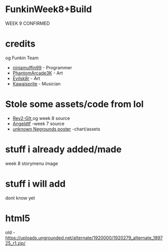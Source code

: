 # FunkinWeek8+Build
WEEK 9 CONFIRMED 

# credits
og Funkin Team 
- [ninjamuffin99](https://twitter.com/ninja_muffin99) - Programmer
- [PhantomArcade3K](https://twitter.com/phantomarcade3k) - Art 
-  [Evilsk8r](https://twitter.com/evilsk8r) - Art
- [Kawaisprite](https://twitter.com/kawaisprite) - Musician

# Stole some assets/code from lol

- [Rev2-GIt ](https://github.com/Rev2-Git) og week 8 source
- [Angeldtf](https://github.com/AngelDTF) -week 7 source
- [unknown Negrounds poster](http://uploads.ungrounded.net/tmp/1911000/1911716/file/alternate/alternate_2_r7.zip/) -chart/assets

# stuff i already added/made

week 8 storymenu image

# stuff i will add
dont know yet

# html5

old - https://uploads.ungrounded.net/alternate/1920000/1920279_alternate_189725_r1.zip/
 

